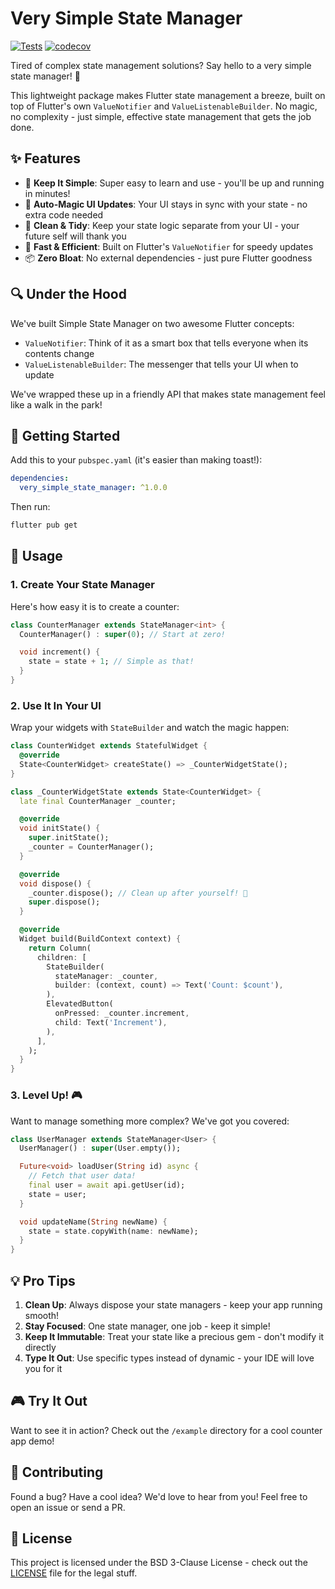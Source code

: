 # Very Simple State Manager

[![Tests](https://github.com/sunenvidiado-nx/very-simple-state-manager/actions/workflows/test.yaml/badge.svg)](https://github.com/sunenvidiado-nx/very-simple-state-manager/actions/workflows/test.yaml)
[![codecov](https://codecov.io/gh/sunenvidiado-nx/very-simple-state-manager/branch/main/graph/badge.svg)](https://codecov.io/gh/sunenvidiado-nx/very-simple-state-manager)

Tired of complex state management solutions? Say hello to a very simple state manager! 🙌

This lightweight package makes Flutter state management a breeze, built on top of Flutter's own `ValueNotifier` and `ValueListenableBuilder`. No magic, no complexity - just simple, effective state management that gets the job done.

## ✨ Features

- 🎯 **Keep It Simple**: Super easy to learn and use - you'll be up and running in minutes!
- 🔄 **Auto-Magic UI Updates**: Your UI stays in sync with your state - no extra code needed
- 🎨 **Clean & Tidy**: Keep your state logic separate from your UI - your future self will thank you
- 🚀 **Fast & Efficient**: Built on Flutter's `ValueNotifier` for speedy updates
- 📦 **Zero Bloat**: No external dependencies - just pure Flutter goodness

## 🔍 Under the Hood

We've built Simple State Manager on two awesome Flutter concepts:
- `ValueNotifier`: Think of it as a smart box that tells everyone when its contents change
- `ValueListenableBuilder`: The messenger that tells your UI when to update

We've wrapped these up in a friendly API that makes state management feel like a walk in the park! 

## 🚀 Getting Started

Add this to your `pubspec.yaml` (it's easier than making toast!):

```yaml
dependencies:
  very_simple_state_manager: ^1.0.0
```

Then run:

```bash
flutter pub get
```

## 📖 Usage

### 1. Create Your State Manager

Here's how easy it is to create a counter:

```dart
class CounterManager extends StateManager<int> {
  CounterManager() : super(0); // Start at zero!

  void increment() {
    state = state + 1; // Simple as that!
  }
}
```

### 2. Use It In Your UI

Wrap your widgets with `StateBuilder` and watch the magic happen:

```dart
class CounterWidget extends StatefulWidget {
  @override
  State<CounterWidget> createState() => _CounterWidgetState();
}

class _CounterWidgetState extends State<CounterWidget> {
  late final CounterManager _counter;

  @override
  void initState() {
    super.initState();
    _counter = CounterManager();
  }

  @override
  void dispose() {
    _counter.dispose(); // Clean up after yourself! 🧹
    super.dispose();
  }

  @override
  Widget build(BuildContext context) {
    return Column(
      children: [
        StateBuilder(
          stateManager: _counter,
          builder: (context, count) => Text('Count: $count'),
        ),
        ElevatedButton(
          onPressed: _counter.increment,
          child: Text('Increment'),
        ),
      ],
    );
  }
}
```

### 3. Level Up! 🎮

Want to manage something more complex? We've got you covered:

```dart
class UserManager extends StateManager<User> {
  UserManager() : super(User.empty());

  Future<void> loadUser(String id) async {
    // Fetch that user data!
    final user = await api.getUser(id);
    state = user;
  }

  void updateName(String newName) {
    state = state.copyWith(name: newName);
  }
}
```

## 💡 Pro Tips

1. **Clean Up**: Always dispose your state managers - keep your app running smooth! 
2. **Stay Focused**: One state manager, one job - keep it simple!
3. **Keep It Immutable**: Treat your state like a precious gem - don't modify it directly
4. **Type It Out**: Use specific types instead of dynamic - your IDE will love you for it

## 🎮 Try It Out

Want to see it in action? Check out the `/example` directory for a cool counter app demo!

## 🤝 Contributing

Found a bug? Have a cool idea? We'd love to hear from you! Feel free to open an issue or send a PR.

## 📄 License

This project is licensed under the BSD 3-Clause License - check out the [LICENSE](LICENSE) file for the legal stuff.
